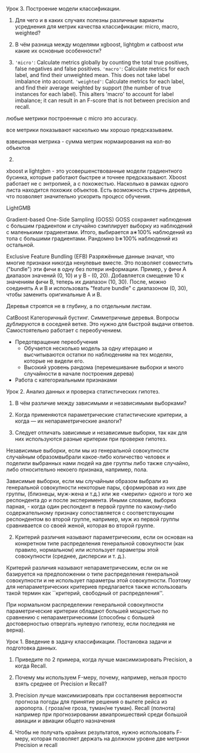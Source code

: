 Урок 3. Построение модели классификации.

1. Для чего и в каких случаях полезны различные варианты усреднения для метрик качества классификации: micro, macro, weighted?
2. В чём разница между моделями xgboost, lightgbm и catboost или какие их основные особенности?

1.  ``'micro'``:
        Calculate metrics globally by counting the total true positives,
        false negatives and false positives.
    ``'macro'``:
        Calculate metrics for each label, and find their unweighted
        mean.  This does not take label imbalance into account.
    ``'weighted'``:
        Calculate metrics for each label, and find their average weighted
        by support (the number of true instances for each label). This
        alters 'macro' to account for label imbalance; it can result in an
        F-score that is not between precision and recall.

любые метрики построенные с micro это accuracy.

все метрики показывают насколько мы хорошо предсказываем.

взвешенная метрика - сумма метрик нормаирования на кол-во объектов

2. 

xboost и lightgbm - это усовершенствованные модели градиентного бусинка, которые работают быстрее и точнее предсказывают. 
Xboost работает не с энтропией, а с похожестью. Насколько в рамках одного листа находится похожих объектов. Есть возможность стричь деревья, что позволяет значительно ускорить процесс обучения.

LightGMB 

Gradient-based One-Side Sampling (GOSS)
GOSS сохраняет наблюдения с большим градиентом и случайно сэмплирует выборку из наблюдений с маленькими градиентами.
Итого, выбирается a∗100% наблюдений из топа с большими градиентами.
Рандомно b∗100% наблюдений из остальной.

Exclusive Feature Bundling (EFB)
Разряжённые данные значат, что многие признаки никогда ненулевые вместе. Это позволяет совместить ("bundle") эти фичи в одну без потери информации.
Пример, у фичи А диапазон значений (0, 10) и у B - (0, 20). Добавляется смещение 10 к значениям фичи B, теперь их диапазон (10, 30). После, можно соединять A и B и использовать "feature bundle" с диапазоном (0, 30), чтобы заменить оригинальные A и B.

Деревья строятся не в глубину, а по отдельным листам. 

CatBoost 
Категоричный бустинг.
Симметричные деревья. Вопросы дублируются в соседней ветке. Это нужно для быстрой выдачи ответов. Самостоятельно работает с переобучением. 

* Предотвращение переобучения
    * Обучается несколько модель за одну итерацию и высчитываются остатки по наблюдениям на тех моделях, которые не видели его.
    * Высокий уровень рандома (перемешивание выборки и много случайности в начале построения дерева)
* Работа с категориальными признаками


Урок 2. Анализ данных и проверка статистических гипотез.

1. В чём различие между зависимыми и независимыми выборками?
2. Когда применяются параметрические статистические критерии, а когда — их непараметрические аналоги?

1. Следует отличать зависимые и независимые выборки, так как для них используются разные критерии при проверке гипотез.

Независимые выборки, если мы из генеральной совокупности случайным образомвыбрали какое-либо количество человек и поделили выбранных нами людей на две группы либо также случайно, либо относительно некоего признака, например, пола.

Зависимые выборки, если мы случайным образом выбрали из генеральной совокупности некоторые пары, сформировав из них две группы, (близнецы, муж-жена и т.д.) или же <мерили> одного и того же респондента до и после эксперимента. Иными словами, выборка парная, - когда один респондент в первой группе по какому-либо содержательному признаку сопоставляется с соответствующим респондентом во второй группе, например, муж из первой группы сравнивается со своей женой, которая во второй группе.

2. Критерий различия называют параметрическим, если он основан на конкретном типе распределения генеральной совокупности (как правило, нормальном) или использует параметры этой совокупности (среднее, дисперсии и т. д.).

Критерий различия называют непараметрическим, если он не базируется на предположении о типе распределения генеральной совокупности и не использует параметры этой совокупности. Поэтому для непараметрических критериев предлагается также использовать такой термин как ``критерий, свободный от распределения''.

При нормальном распределении генеральной совокупности параметрические критерии обладают большей мощностью по сравнению с непараметрическими (способны с большей достоверностью отвергать нулевую гипотезу, если последняя не верна).

Урок 1. Введение в задачу классификации. Постановка задачи и подготовка данных.

1. Приведите по 2 примера, когда лучше максимизировать Precision, а когда Recall.
2. Почему мы используем F-меру, почему, например, нельзя просто взять среднее от Precision и Recall?

1. Precision лучше максимизировать при состалвения вероятности прогноза погоды для принятие решения о вылете рейса из аэропорта. ( гроза/не гроза, туман/не туман). Recall (полнота) например при прогнозировании авиапроишествий среди большой авиации и авиации общего назначения
2. Чтобы не получать крайних результатов, нужно использовать F-меру, которая позволяет держать на должном уровне две метрики Precision и recall
